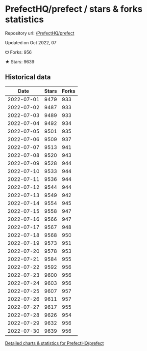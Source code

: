 # PrefectHQ/prefect / stars & forks statistics

Repository url: [/PrefectHQ/prefect](https://github.com/PrefectHQ/prefect)

Updated on Oct 2022, 07

☋ Forks: 956

★ Stars: 9639

## Historical data
| Date | Stars | Forks |
|------|-------|-------|
| 2022-07-01 | 9479 | 933 | 
| 2022-07-02 | 9487 | 933 | 
| 2022-07-03 | 9489 | 933 | 
| 2022-07-04 | 9492 | 934 | 
| 2022-07-05 | 9501 | 935 | 
| 2022-07-06 | 9509 | 937 | 
| 2022-07-07 | 9513 | 941 | 
| 2022-07-08 | 9520 | 943 | 
| 2022-07-09 | 9528 | 944 | 
| 2022-07-10 | 9533 | 944 | 
| 2022-07-11 | 9536 | 944 | 
| 2022-07-12 | 9544 | 944 | 
| 2022-07-13 | 9549 | 942 | 
| 2022-07-14 | 9554 | 945 | 
| 2022-07-15 | 9558 | 947 | 
| 2022-07-16 | 9566 | 947 | 
| 2022-07-17 | 9567 | 948 | 
| 2022-07-18 | 9568 | 950 | 
| 2022-07-19 | 9573 | 951 | 
| 2022-07-20 | 9578 | 953 | 
| 2022-07-21 | 9584 | 955 | 
| 2022-07-22 | 9592 | 956 | 
| 2022-07-23 | 9600 | 956 | 
| 2022-07-24 | 9603 | 956 | 
| 2022-07-25 | 9607 | 957 | 
| 2022-07-26 | 9611 | 957 | 
| 2022-07-27 | 9617 | 955 | 
| 2022-07-28 | 9626 | 954 | 
| 2022-07-29 | 9632 | 956 | 
| 2022-07-30 | 9639 | 956 | 


[Detailed charts & statistics for PrefectHQ/prefect](https://reviewgithub.com/rep/PrefectHQ/prefect)

